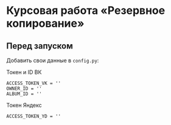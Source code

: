# Курсовая работа «Резервное копирование»

## Перед запуском

Добавить свои данные в `config.py`:

Токен и ID ВК

`ACCESS_TOKEN_VK = ''`\
`OWNER_ID = ''`\
`ALBUM_ID = ''`

Токен Яндекс

`ACCESS_TOKEN_YD = ''`
